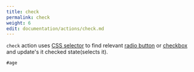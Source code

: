 ```yaml
---
title: check
permalink: check
weight: 6
edit: documentation/actions/check.md
---
```




`check` action uses [CSS
selector](https://developer.mozilla.org/en-US/docs/Web/CSS/CSS_Selectors) to
find relevant [radio
button](https://developer.mozilla.org/en-US/docs/Web/HTML/Element/input/radio)
or
[checkbox](https://developer.mozilla.org/en-US/docs/Web/HTML/Element/input/checkbox)
and update's it checked state(selects it).

<div data-example="check">

```
#age
```
</div>
